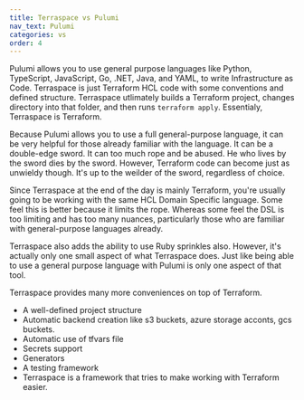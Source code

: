 ```yaml
---
title: Terraspace vs Pulumi
nav_text: Pulumi
categories: vs
order: 4
---
```


Pulumi allows you to use general purpose languages like Python, TypeScript, JavaScript, Go, .NET, Java, and YAML, to write Infrastructure as Code. Terraspace is just Terraform HCL code with some conventions and defined structure.  Terraspace utlimately builds a Terraform project, changes directory into that folder, and then runs `terraform apply`. Essentialy, Terraspace is Terraform.

Because Pulumi allows you to use a full general-purpose language, it can be very helpful for those already familiar with the language. It can be a double-edge sword. It can too much rope and be abused. He who lives by the sword dies by the sword. However, Terraform code can become just as unwieldy though. It's up to the weilder of the sword, regardless of choice.

Since Terraspace at the end of the day is mainly Terraform, you're usually going to be working with the same HCL Domain Specific language. Some feel this is better because it limits the rope. Whereas some feel the DSL is too limiting and has too many nuances, particularly those who are familiar with general-purpose languages already.

Terraspace also adds the ability to use Ruby sprinkles also. However, it's actually only one small aspect of what Terraspace does. Just like being able to use a general purpose language with Pulumi is only one aspect of that tool.

Terraspace provides many more conveniences on top of Terraform.

* A well-defined project structure
* Automatic backend creation like s3 buckets, azure storage acconts, gcs buckets.
* Automatic use of tfvars file
* Secrets support
* Generators
* A testing framework
* Terraspace is a framework that tries to make working with Terraform easier.
